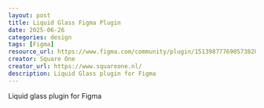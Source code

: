 ```yaml
---
layout: post
title: Liquid Glass Figma Plugin
date: 2025-06-26
categories: design
tags: [Figma]
resource_url: https://www.figma.com/community/plugin/1513987776905738207/liquid-glass
creator: Square One
creator_url: https://www.squareone.nl/
description: Liquid Glass plugin for Figma
---
```

Liquid glass plugin for Figma